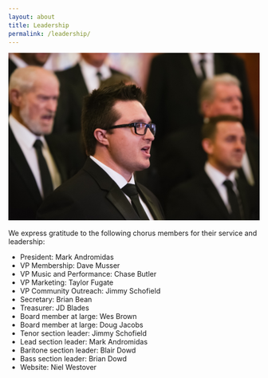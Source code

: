 ```yaml
---
layout: about
title: Leadership
permalink: /leadership/
---
```

<div class="row">
  <div class="col-md-6">
    <img alt="Close-up of Saltaires during rehearsal" src="/images/chorus_closeup.jpg" />
  </div>
  <div class="col-md-6">
    <p>We express gratitude to the following chorus members for their service and leadership:</p>
    <ul>
      <li>President: Mark Andromidas</li>      
      <li>VP Membership: Dave Musser</li>
      <li>VP Music and Performance: Chase Butler</li>
      <li>VP Marketing: Taylor Fugate</li>
	  <li>VP Community Outreach: Jimmy Schofield</li>
      <li>Secretary: Brian Bean</li>
      <li>Treasurer: JD Blades</li>
	  <li>Board member at large: Wes Brown</li>
	  <li>Board member at large: Doug Jacobs</li>
      <li>Tenor section leader: Jimmy Schofield</li>
      <li>Lead section leader: Mark Andromidas</li>
      <li>Baritone section leader: Blair Dowd</li>
      <li>Bass section leader: Brian Dowd</li>
      <li>Website: Niel Westover</li>
    </ul>
  </div>
</div>
